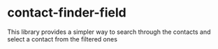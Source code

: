 contact-finder-field
====================

This library provides a simpler way to search through the contacts and select a contact from the filtered ones
